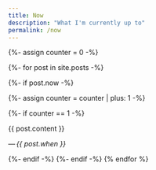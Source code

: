 ```yaml
---
title: Now
description: "What I'm currently up to"
permalink: /now
---
```


{%- assign counter = 0 -%}

{%- for post in site.posts -%}

{%- if post.now -%}

{%- assign counter = counter | plus: 1 -%}

{%- if counter == 1 -%}
 
{{ post.content }}

—&thinsp;*{{ post.when }}*

{%- endif -%}
{%- endif -%}
{% endfor %}



<!--

## Previously…

{% for post in site.posts %}

{%- if post.now -%}

{%- assign counter = counter | plus: 1 -%}

{%- if counter > 1 -%}

### {{ post.when }}

{{ post.content }} 

{%- endif -%}


{%- endif -%}
{%- endfor -%}

--> 

